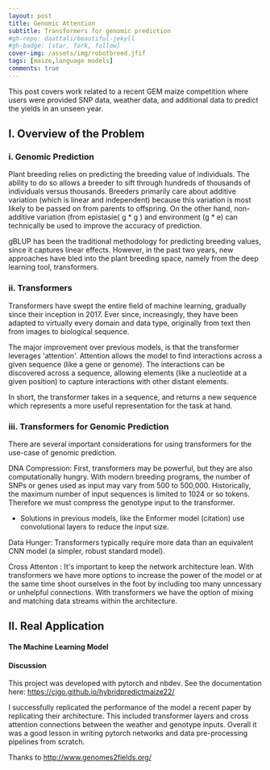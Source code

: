```yaml
---
layout: post
title: Genomic Attention
subtitle: Transformers for genomic prediction
#gh-repo: daattali/beautiful-jekyll
#gh-badge: [star, fork, follow]
cover-img: /assets/img/robotbreed.jfif
tags: [maize,language models]
comments: true
---
```


This post covers work related to a recent GEM maize competition where users were provided SNP data, weather data, and additional data to predict the yields in an unseen year.

## I. Overview of the Problem

### i. Genomic Prediction

Plant breeding relies on predicting the breeding value of individuals. The ability to do so allows a breeder to sift through hundreds of thousands of individuals versus thousands. Breeders primarily care about additive variation (which is linear and independent) because this variation is most likely to be passed on from parents to offspring. On the other hand, non-additive variation (from epistasie( g * g ) and environment (g * e) can technically be used to improve the accuracy of prediction.

gBLUP has been the traditional methodology for predicting breeding values, since it captures linear effects. However, in the past two years, new approaches have bled into the plant breeding space, namely from the deep learning tool, transformers.


### ii. Transformers

Transformers have swept the entire field of machine learning, gradually since their inception in 2017. Ever since, increasingly, they have been adapted to virtually every domain and data type, originally from text then from images to biological sequence.

The major improvement over previous models, is that the transformer leverages 'attention'. Attention allows the model to find interactions across a given sequence (like a gene or genome). The interactions can be discovered across a sequence, allowing elements (like a nucleotide at a given position) to capture interactions with other distant elements.

In short, the transformer takes in a sequence, and returns a new sequence which represents a more useful representation for the task at hand.

### iii. Transformers for Genomic Prediction

There are several important considerations for using transformers for the use-case of genomic prediction.

DNA Compression: First, transformers may be powerful, but they are also computationally hungry. With modern breeding programs, the number of SNPs or genes used as input may vary from 500 to 500,000. Historically, the maximum number of input sequences is limited to 1024 or so tokens. Therefore we must compress the genotype input to the transformer.
- Solutions in previous models, like the Enformer model (citation) use convolutional layers to reduce the input size.

Data Hunger: Transformers typically require more data than an equivalent CNN model (a simpler, robust standard model). 

Cross Attenton : It's important to keep the network architecture lean. With transformers we have more options to increase the power of the model or at the same time shoot ourselves in the foot by including too many unncessary or unhelpful connections. With transformers we have the option of mixing and matching data streams within the architecture.



## II. Real Application
#### The Machine Learning Model
#### Discussion

This project was developed with pytorch and nbdev. See the documentation here: https://cjgo.github.io/hybridpredictmaize22/

I successfully replicated the performance of the model a recent paper by replicating their architecture. This included transformer layers and cross attention connections between the weather and genotype inputs. Overall it was a good lesson in writing pytorch networks and data pre-processing pipelines from scratch.

Thanks to http://www.genomes2fields.org/

